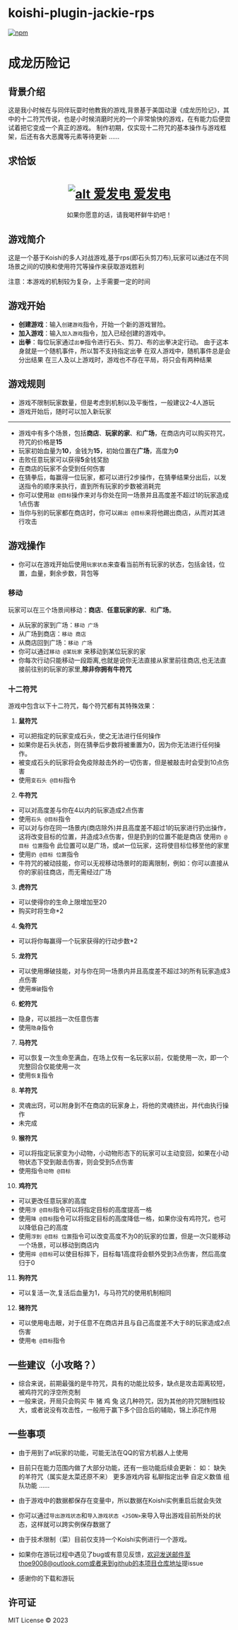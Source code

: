# koishi-plugin-jackie-rps

[![npm](https://img.shields.io/npm/v/koishi-plugin-jackie-rps?style=flat-square)](https://www.npmjs.com/package/koishi-plugin-jackie-rps)

# 成龙历险记

## 背景介绍

这是我小时候在与同伴玩耍时他教我的游戏,背景基于美国动漫《成龙历险记》，其中的十二符咒传说，也是小时候消磨时光的一个非常愉快的游戏，在有能力后便尝试着把它变成一个真正的游戏。
制作初期，仅实现十二符咒的基本操作与游戏框架，后还有各大恶魔等元素等待更新
……


## 求恰饭

# <center>[![alt 爱发电](https://static.afdiancdn.com/static/img/logo/logo.png) 爱发电](https://afdian.net/a/sparkuix) </center>
<center>如果你愿意的话，请我喝杯鲜牛奶吧！</center>

## 游戏简介

这是一个基于Koishi的多人对战游戏,基于rps(即石头剪刀布),玩家可以通过在不同场景之间的切换和使用符咒等操作来获取游戏胜利

注意：本游戏的机制较为复杂，上手需要一定的时间

## 游戏开始

- **创建游戏**：输入`创建游戏`指令，开始一个新的游戏冒险。
- **加入游戏**：输入`加入游戏`指令，加入已经创建的游戏中。
- **出拳**：每位玩家通过`出拳`指令进行石头、剪刀、布的出拳决定行动。
由于这本身就是一个随机事件，所以暂不支持指定出拳
在双人游戏中，随机事件总是会分出结果
在三人及以上游戏时，游戏也不存在平局，将只会有两种结果
## 游戏规则
- 游戏不限制玩家数量，但是考虑到机制以及平衡性，一般建议2-4人游玩
- 游戏开始后，随时可以加入新玩家
---
- 游戏中有多个场景，包括**商店**、**玩家的家**、和**广场**，在商店内可以购买符咒，符咒的价格是**15**
- 玩家初始血量为**10**，金钱为**15**，初始位置在**广场**，高度为**0**
- 击败任意玩家可以获得**5**金钱奖励
- 在商店的玩家不会受到任何伤害
- 在猜拳后，每赢得一位玩家，都可以进行2步操作，在猜拳结果分出后，以发送指令的顺序来执行，直到所有玩家的步数被消耗完
- 你可以使用`敲 @目标`操作来对与你处在同一场景并且高度差不超过1的玩家造成1点伤害
- 当你与别的玩家都在商店时，你可以`踢出 @目标`来将他踢出商店，从而对其进行攻击
## 游戏操作

- 你可以在游戏开始后使用`玩家状态`来查看当前所有玩家的状态，包括金钱，位置，血量，剩余步数，背包等

### 移动
玩家可以在三个场景间移动：**商店**、**任意玩家的家**、和**广场**。
- 从玩家的家到广场：`移动 广场`
- 从广场到商店：`移动 商店`
- 从商店回到广场：`移动 广场`
- 你可以通过`移动 @某玩家` 来移动到某位玩家的家
- 你每次行动只能移动一段距离,也就是说你无法直接从家里前往商店,也无法直接前往别的玩家的家里,**除非你拥有牛符咒**
### 十二符咒
游戏中包含以下十二符咒，每个符咒都有其特殊效果：

1. **鼠符咒**
- 可以把指定的玩家变成石头，使之无法进行任何操作
- 如果你是石头状态，则在猜拳后步数将被重置为0，因为你无法进行任何操作。
- 被变成石头的玩家将会免疫除敲击外的一切伤害，但是被敲击时会受到10点伤害
- 使用`变石头 @目标`指令
2. **牛符咒**
- 可以对高度差与你在4以内的玩家造成2点伤害
- 使用`石头 @目标`指令
- 可以对与你在同一场景内(商店除外)并且高度差不超过1的玩家进行扔出操作，这将改变目标的位置，并造成3点伤害，但是扔到的位置不能是商店 使用`扔 @目标 位置`指令 此位置可以是广场，或at一位玩家，这将使目标位移至他的家里
- 使用`扔 @目标 位置`指令
- 牛符咒的被动技能，你可以无视移动场景时的距离限制，例如：你可以直接从你的家前往商店，而无需经过广场
3. **虎符咒**
- 可以使得你的生命上限增加至20
- 购买时将生命*2
4. **兔符咒**
- 可以将你每赢得一个玩家获得的行动步数*2
5. **龙符咒**
- 可以使用爆破技能，对与你在同一场景内并且高度差不超过3的所有玩家造成3点伤害
- 使用`爆破`指令
6. **蛇符咒**
- 隐身，可以抵挡一次任意伤害
- 使用`隐身`指令
7. **马符咒**
- 可以恢复一次生命至满血，在场上仅有一名玩家以前，仅能使用一次，即一个完整回合仅能使用一次
- 使用`恢复`指令
8. **羊符咒**
- 灵魂出窍，可以附身到不在商店的玩家身上，将他的灵魂挤出，并代由执行操作
- 未完成
9. **猴符咒**
- 可以将指定玩家变为小动物，小动物形态下的玩家可以主动变回，如果在小动物状态下受到敲击伤害，则会受到5点伤害
- 使用指令`动物 @目标`
10. **鸡符咒**
- 可以更改任意玩家的高度
- 使用`浮 @目标`指令可以将指定目标的高度提高一格
- 使用`降 @目标`指令可以将指定目标的高度降低一格，如果你没有鸡符咒，也可以降低自己的高度
- 使用`浮到 @目标 位置`指令可以改变高度不为0的玩家的位置，但是一次只能移动一个场景，可以移动到商店内
- 使用`摔 @目标`可以使目标摔下，目标每1高度将会额外受到3点伤害，然后高度归于0
11. **狗符咒**
- 可以复活一次,复活后血量为1，与马符咒的使用机制相同
12. **猪符咒**
- 可以使用电击眼，对于任意不在商店并且与自己高度差不大于8的玩家造成2点伤害
- 使用`电 @目标`指令



## 一些建议（小攻略？）
- 综合来说，前期最强的是牛符咒，具有的功能比较多，缺点是攻击距离较短，被鸡符咒的浮空所克制
- 一般来说，开局只会购买 牛 猪 鸡 兔 这几种符咒，因为其他的符咒限制性较大，或者说没有攻击性，一般用于赢下多个回合后的辅助，锦上添花作用





## 一些事项
- 由于用到了at玩家的功能，可能无法在QQ的官方机器人上使用
- 目前只在能力范围内做了大部分功能，还有一些功能后续会更新：
如：
缺失的羊符咒（属实是太菜还原不来）
更多游戏内容
私聊指定出拳
自定义数值
组队功能
……

- 由于游戏中的数据都保存在变量中，所以数据在Koishi实例重启后就会失效
- 你可以通过`导出游戏状态`和`导入游戏状态 <JSON>`来导入导出游戏目前所处的状态，这样就可以跨实例保存数据了
- 由于技术限制（菜）目前仅支持一个Koishi实例进行一个游戏。

- 如果你在游玩过程中遇见了bug或有意见反馈，欢迎发送邮件至thoe9008@outlook.com或者来到github的[本项目仓库地址](https://github.com/SparkUiX/jackie-rps/)提issue
- 感谢你的下载和游玩

## 许可证

MIT License © 2023